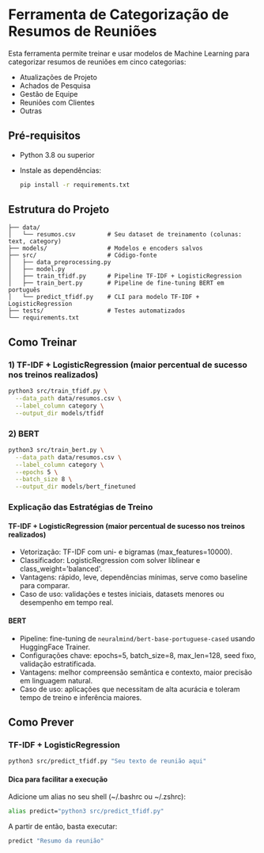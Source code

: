 # Ferramenta de Categorização de Resumos de Reuniões

Esta ferramenta permite treinar e usar modelos de Machine Learning para categorizar resumos de reuniões em cinco categorias:
- Atualizações de Projeto
- Achados de Pesquisa
- Gestão de Equipe
- Reuniões com Clientes
- Outras

## Pré-requisitos

- Python 3.8 ou superior
- Instale as dependências:

  ```bash
  pip install -r requirements.txt
  ```

## Estrutura do Projeto

```
├── data/
│   └── resumos.csv         # Seu dataset de treinamento (colunas: text, category)
├── models/                 # Modelos e encoders salvos
├── src/                    # Código-fonte
│   ├── data_preprocessing.py
│   ├── model.py
│   ├── train_tfidf.py      # Pipeline TF-IDF + LogisticRegression
│   ├── train_bert.py       # Pipeline de fine-tuning BERT em português
│   └── predict_tfidf.py    # CLI para modelo TF-IDF + LogisticRegression
├── tests/                  # Testes automatizados
└── requirements.txt
```

## Como Treinar

### 1) TF-IDF + LogisticRegression (maior percentual de sucesso nos treinos realizados)

```bash
python3 src/train_tfidf.py \
  --data_path data/resumos.csv \
  --label_column category \
  --output_dir models/tfidf
```

### 2) BERT

```bash
python3 src/train_bert.py \
  --data_path data/resumos.csv \
  --label_column category \
  --epochs 5 \
  --batch_size 8 \
  --output_dir models/bert_finetuned
```

### Explicação das Estratégias de Treino

#### TF-IDF + LogisticRegression (maior percentual de sucesso nos treinos realizados)
- Vetorização: TF-IDF com uni- e bigramas (max_features=10000).
- Classificador: LogisticRegression com solver liblinear e class_weight='balanced'.
- Vantagens: rápido, leve, dependências mínimas, serve como baseline para comparar.
- Caso de uso: validações e testes iniciais, datasets menores ou desempenho em tempo real.

#### BERT
- Pipeline: fine-tuning de `neuralmind/bert-base-portuguese-cased` usando HuggingFace Trainer.
- Configurações chave: epochs=5, batch_size=8, max_len=128, seed fixo, validação estratificada.
- Vantagens: melhor compreensão semântica e contexto, maior precisão em linguagem natural.
- Caso de uso: aplicações que necessitam de alta acurácia e toleram tempo de treino e inferência maiores.

## Como Prever

### TF-IDF + LogisticRegression

```bash
python3 src/predict_tfidf.py "Seu texto de reunião aqui"
```

#### Dica para facilitar a execução

Adicione um alias no seu shell (~/.bashrc ou ~/.zshrc):

```bash
alias predict="python3 src/predict_tfidf.py"
```

A partir de então, basta executar:

```bash
predict "Resumo da reunião"
```
```
